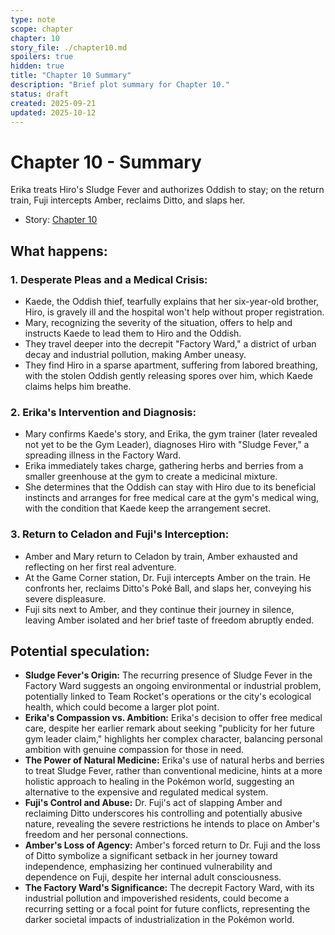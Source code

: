 ```yaml
---
type: note
scope: chapter
chapter: 10
story_file: ./chapter10.md
spoilers: true
hidden: true
title: "Chapter 10 Summary"
description: "Brief plot summary for Chapter 10."
status: draft
created: 2025-09-21
updated: 2025-10-12
---
```


# Chapter 10 - Summary

Erika treats Hiro's Sludge Fever and authorizes Oddish to stay; on the return train, Fuji intercepts Amber, reclaims Ditto, and slaps her.

- Story: [Chapter 10](./chapter10.md)

## What happens:
### 1. Desperate Pleas and a Medical Crisis:
*   Kaede, the Oddish thief, tearfully explains that her six-year-old brother, Hiro, is gravely ill and the hospital won't help without proper registration.
*   Mary, recognizing the severity of the situation, offers to help and instructs Kaede to lead them to Hiro and the Oddish.
*   They travel deeper into the decrepit "Factory Ward," a district of urban decay and industrial pollution, making Amber uneasy.
*   They find Hiro in a sparse apartment, suffering from labored breathing, with the stolen Oddish gently releasing spores over him, which Kaede claims helps him breathe.

### 2. Erika's Intervention and Diagnosis:
*   Mary confirms Kaede's story, and Erika, the gym trainer (later revealed not yet to be the Gym Leader), diagnoses Hiro with "Sludge Fever," a spreading illness in the Factory Ward.
*   Erika immediately takes charge, gathering herbs and berries from a smaller greenhouse at the gym to create a medicinal mixture.
*   She determines that the Oddish can stay with Hiro due to its beneficial instincts and arranges for free medical care at the gym's medical wing, with the condition that Kaede keep the arrangement secret.

### 3. Return to Celadon and Fuji's Interception:
*   Amber and Mary return to Celadon by train, Amber exhausted and reflecting on her first real adventure.
*   At the Game Corner station, Dr. Fuji intercepts Amber on the train. He confronts her, reclaims Ditto's Poké Ball, and slaps her, conveying his severe displeasure.
*   Fuji sits next to Amber, and they continue their journey in silence, leaving Amber isolated and her brief taste of freedom abruptly ended.

## Potential speculation:
*   **Sludge Fever's Origin:** The recurring presence of Sludge Fever in the Factory Ward suggests an ongoing environmental or industrial problem, potentially linked to Team Rocket's operations or the city's ecological health, which could become a larger plot point.
*   **Erika's Compassion vs. Ambition:** Erika's decision to offer free medical care, despite her earlier remark about seeking "publicity for her future gym leader claim," highlights her complex character, balancing personal ambition with genuine compassion for those in need.
*   **The Power of Natural Medicine:** Erika's use of natural herbs and berries to treat Sludge Fever, rather than conventional medicine, hints at a more holistic approach to healing in the Pokémon world, suggesting an alternative to the expensive and regulated medical system.
*   **Fuji's Control and Abuse:** Dr. Fuji's act of slapping Amber and reclaiming Ditto underscores his controlling and potentially abusive nature, revealing the severe restrictions he intends to place on Amber's freedom and her personal connections.
*   **Amber's Loss of Agency:** Amber's forced return to Dr. Fuji and the loss of Ditto symbolize a significant setback in her journey toward independence, emphasizing her continued vulnerability and dependence on Fuji, despite her internal adult consciousness.
*   **The Factory Ward's Significance:** The decrepit Factory Ward, with its industrial pollution and impoverished residents, could become a recurring setting or a focal point for future conflicts, representing the darker societal impacts of industrialization in the Pokémon world.


